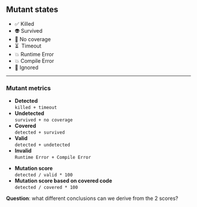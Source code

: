 ## Mutant states

- ✅ Killed
- 👽 Survived
- 🙈 No coverage
- ⏳ &nbsp;Timeout
- 💥 Runtime <!-- .element class="fragment" data-fragment-index="0" --> Error
- 💥 Compile <!-- .element class="fragment" data-fragment-index="0" --> Error
- 🤥 Ignored <!-- .element class="fragment" data-fragment-index="1" -->

<!-- .element class="no-list" -->

---

### Mutant metrics

<div class="kc-grid">

<div>

- **Detected** \
  `killed + timeout`
- **Undetected** \
  `survived + no coverage`
- **Covered** \
  `detected + survived`
- <!-- .element class="fragment" data-fragment-index="0" -->
  **Valid** \
  `detected + undetected`
- <!-- .element class="fragment" data-fragment-index="0" -->
  **Invalid** \
  `Runtime Error + Compile Error`

</div>


- **Mutation score** \
  `detected / valid * 100`
- **Mutation score based on covered code** \
  `detected / covered * 100`

<!-- .element class="fragment" data-fragment-index="1" -->

</div>

**Question**: what different conclusions can we derive from the 2 scores?

<!-- .element class="fragment" data-fragment-index="2" -->
